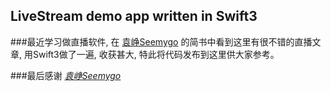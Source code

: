 ## LiveStream demo app written in Swift3

###最近学习做直播软件, 在 [袁峥Seemygo](http://www.jianshu.com/u/b09c3959ab3b) 的简书中看到这里有很不错的直播文章, 用Swift3做了一遍, 收获甚大, 特此将代码发布到这里供大家参考。

###最后感谢 *[袁峥Seemygo](http://www.jianshu.com/u/b09c3959ab3b)*